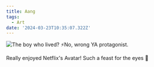 ```yaml
---
title: Aang
tags:
  - Art
date: '2024-03-23T10:35:07.322Z'
---
```


![The boy who lived? ⚡No, wrong YA protagonist.](http://res.cloudinary.com/cpadilla/image/upload/v1711133559/chrisdpadilla/blog/art/ikmfdbhdr2yqecbrj9je.jpg)

 Really enjoyed Netflix's Avatar! Such a feast for the eyes 🤩
